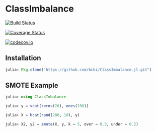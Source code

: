 # ClassImbalance

[![Build Status](https://travis-ci.org/paulstey/ClassImbalance.jl.svg?branch=master)](https://travis-ci.org/paulstey/ClassImbalance.jl)

[![Coverage Status](https://coveralls.io/repos/paulstey/ClassImbalance.jl/badge.svg?branch=master&service=github)](https://coveralls.io/github/paulstey/ClassImbalance.jl?branch=master)

[![codecov.io](http://codecov.io/github/paulstey/ClassImbalance.jl/coverage.svg?branch=master)](http://codecov.io/github/paulstey/ClassImbalance.jl?branch=master)


## Installation
```julia
julia> Pkg.clone("https://github.com/bcbi/ClassImbalance.jl.git")
```

## SMOTE Example
```julia
julia> using ClassImbalance

julia> y = vcat(zeros(20), ones(180))

julia> X = hcat(rand(200, 10), y)

julia> X2, y2 = smote(X, y, k = 5, over = 0.3, under = 0.2)
```
